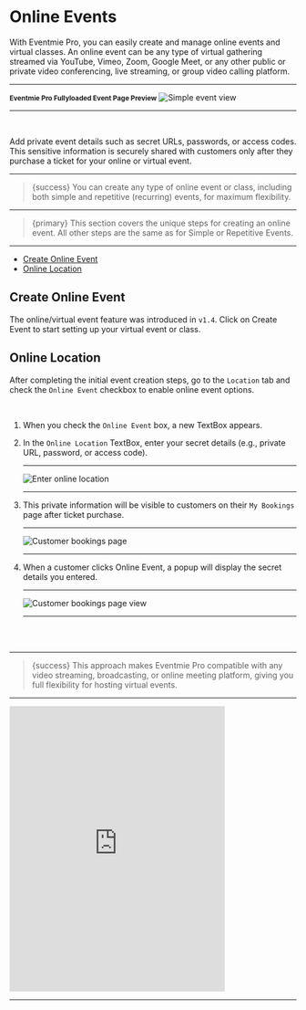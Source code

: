 # Online Events

With Eventmie Pro, you can easily create and manage online events and virtual classes. An online event can be any type of virtual gathering streamed via YouTube, Vimeo, Zoom, Google Meet, or any other public or private video conferencing, live streaming, or group video calling platform.

---

<small>**Eventmie Pro Fullyloaded Event Page Preview**</small>
<img src="/images/v3/EPF-Online-Event-Preview-Image-47.webp" alt="Simple event view" title="Simple event view" class="medium-zoom-image">

---
<br>

Add private event details such as secret URLs, passwords, or access codes. This sensitive information is securely shared with customers only after they purchase a ticket for your online or virtual event.

---

>{success} You can create any type of online event or class, including both simple and repetitive (recurring) events, for maximum flexibility.

---

>{primary} This section covers the unique steps for creating an online event. All other steps are the same as for Simple or Repetitive Events.

---

- [Create Online Event](#create-online-event)
- [Online Location](#online-location)

<a name="create-online-event"></a>
## Create Online Event

The online/virtual event feature was introduced in `v1.4`. Click on <larecipe-button type="primary" size="sm" rounded>Create Event</larecipe-button> to start setting up your virtual event or class.

<a name="online-location"></a>
## Online Location

After completing the initial event creation steps, go to the `Location` tab and check the `Online Event` checkbox to enable online event options.

<br>

1. When you check the `Online Event` box, a new TextBox appears.
2. In the `Online Location` TextBox, enter your secret details (e.g., private URL, password, or access code).

    ---

    ![Enter online location](/images/v3/Online-event-image-35.webp "Enter online location")

    ---

3. This private information will be visible to customers on their `My Bookings` page after ticket purchase.

    ---

    ![Customer bookings page](/images/v2/onlineEvent/events-online-customer-bookings.webp "Customer bookings page")

    ---

4. When a customer clicks <larecipe-button type="primary" size="sm" rounded>Online Event</larecipe-button>, a popup will display the secret details you entered.

    ---

    ![Customer bookings page view](/images/v2/onlineEvent/events-online-customer-bookings-view.webp "Customer bookings page view")

    ---

<br>
<br>

---

>{success} This approach makes Eventmie Pro compatible with any video streaming, broadcasting, or online meeting platform, giving you full flexibility for hosting virtual events.

---

<iframe width="75%" height="500" src="https://www.youtube.com/embed/Nwjrporah0I?si=wKxiiw4Ndo82sbh5" title="YouTube video player" frameborder="0" allow="accelerometer; autoplay; clipboard-write; encrypted-media; gyroscope; picture-in-picture; web-share" allowfullscreen></iframe>

---